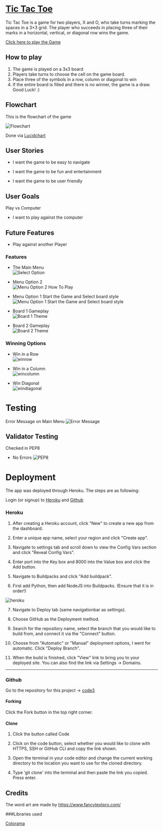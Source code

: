 # [Tic Tac Toe](http://ozz1.ddns.net)

Tic Tac Toe is a game for two players, X and O, who take turns marking the spaces in a 3×3 grid. The player who succeeds in placing three of their marks in a horizontal, vertical, or diagonal row wins the game.

[Click here to play the Game](https://code3-30a1dbb24e94.herokuapp.com/)
## How to play

1. The game is played on a 3x3 board
2. Players take turns to choose the cell on the game board.
3. Place three of the symbols in a row, column or diagonal to win
4. If the entire board is filled and there is no winner, the game is a draw. <br>
    Good Luck! :)

## Flowchart

This is the flowchart of the game

![Flowchart](assets/readme-imgs/Flowcharts.png)

Done via [Lucidchart](https://www.lucidchart.com/pages/)

## User Stories

* I want the game to be easy to navigate

* I want the game to be fun and entertainment

* I want the game to be user friendly

## User Goals

Play vs Computer
* I want to play against the computer

## Future Features

* Play against another Player

### Features

* The Main Menu <br>
![Select Option](assets/readme-imgs/menu.jpg)

* Menu Option 2 <br>
![Menu Option  2 How To Play](assets/readme-imgs/rules.jpg)

* Menu Option 1 Start the Game and Select board style <br>
![Menu Option 1 Start the Game and Select board style](assets/readme-imgs/board-select.jpg)

* Board 1 Gameplay <br>
![Board 1 Theme](assets/readme-imgs/board1.jpg)

* Board 2 Gameplay <br>
![Board 2 Theme](assets/readme-imgs/board2.jpg)

### Winning Options

* Win in a Row <br>
![winrow](assets/readme-imgs/winrow.jpg)

* Win in a Column <br>
![wincolumn](assets/readme-imgs/wincolumn.jpg)

* Win Diagonal <br>
![windiagonal](assets/readme-imgs/windiagonal.jpg)

# Testing

Error Message on Main Menu
![Error Message](assets/readme-imgs/main-error.png)


## Validator Testing
Checked in PEP8
 - No Errors
![PEP8](assets/readme-imgs/pep8.jpg)


# Deployment

The app was deployed through Heroku. The steps are as following:

Login (or signup) to [Heroku](https://id.heroku.com/login) and [Github](https://github.com/login)

### Heroku

1. After creating a Heroku account, click "New" to create a new app from the dashboard.

2. Enter a unique app name, select your region and click "Create app".

3. Navigate to settings tab and scroll down to view the Config Vars section and click "Reveal Config Vars".

4. Enter port into the Key box and 8000 into the Value box and click the Add button.

5. Navigate to Buildpacks and click "Add buildpack".

6. First add Python, then add NodeJS into Buildpacks. (Ensure that it is in order!)

![heroku](assets/readme-imgs/heroku-settings.png)

7. Navigate to Deploy tab (same navigationbar as settings).

8. Choose GitHub as the Deployment method.

9. Search for the repository name, select the branch that you would like to build from, and connect it via the "Connect" button.

10. Choose from "Automatic" or "Manual" deployment options, I went for automatic. Click "Deploy Branch".

11. When the build is finished, click "View" link to bring you to your deployed site. You can also find the link via Settings -> Domains.
__________________________________________________________________________________________________________

### Github

Go to the repository for this project -> [code3](https://github.com/ozz1webdev/code3)

#### Forking

Click the Fork button in the top right corner.

#### Clone

1. Click the button called Code

2. Click on the code button, select whether you would like to clone with HTTPS, SSH or GitHub CLI and copy the link shown.

3. Open the terminal in your code editor and change the current working directory to the location you want to use for the cloned directory.

4. Type 'git clone' into the terminal and then paste the link you copied. Press enter.


## Credits
The word art are made by https://www.fancytextpro.com/

###Libraries used

[Colorama](https://pypi.org/project/colorama/)